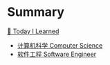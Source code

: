 # Summary

[📝 Today I Learned](./intro.md)

- [计算机科学 Computer Science](./cs/intro.md)
- [软件工程 Software Engineer](./software/intro.md)
